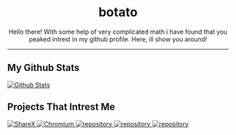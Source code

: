 <p align="center">
 <h1 align="center">botato</h2>
 <p align="center">Hello there! With some help of very complicated math i have found that you peaked intrest in my github profile. Here, ill show you around!</p>
</p>

- - -
<h2> My Github Stats </h2>
<a href="https://github.com/botatooo">
  <img src="https://github-readme-stats.vercel.app/api?username=botatooo&show_icons=true&count_private=true&theme=vue" alt="Github Stats">
  <!--<img src="https://github-readme-stats.vercel.app/api/top-langs/?username=botatooo&layout=compact&theme=vue" alt="Most Used Langs">-->
</a>
<!-- 
## Github Badges :
<a href="site" target="_blank">
  <img src="badge icon" width="40" height="40">
</a>
<a href="site" target="_blank">
  <img src="badge icon" width="40" height="40">
</a>
<a href="site" target="_blank">
  <img src="badge icon" width="40" height="40">
</a>
-->

## Projects That Intrest Me
<a href="https://github.com/ShareX/ShareX">
  <img src="https://github-readme-stats.vercel.app/api/pin/?username=ShareX&show_owner=true&repo=ShareX&theme=vue" alt="ShareX">
</a>
<a href="https://github.com/chromium/chromium">
  <img src="https://github-readme-stats.vercel.app/api/pin/?username=chromium&show_owner=true&repo=chromium&theme=vue" alt="Chromium">
</a>
<a href="https://github.com/author/repository">
  <img src="https://github-readme-stats.vercel.app/api/pin/?username=author&show_owner=true&repo=repository&theme=vue" alt="repository">
</a>
<a href="https://github.com/author/repository">
  <img src="https://github-readme-stats.vercel.app/api/pin/?username=author&show_owner=true&repo=repository&theme=vue" alt="repository">
</a>
<a href="https://github.com/author/repository">
  <img src="https://github-readme-stats.vercel.app/api/pin/?username=author&show_owner=true&repo=repository&theme=vue" alt="repository">
</a>
